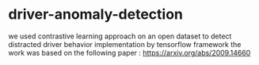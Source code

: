# driver-anomaly-detection
we used contrastive learning approach on an open dataset to detect distracted driver behavior 
implementation by tensorflow framework 
the work was based on the following paper : https://arxiv.org/abs/2009.14660

